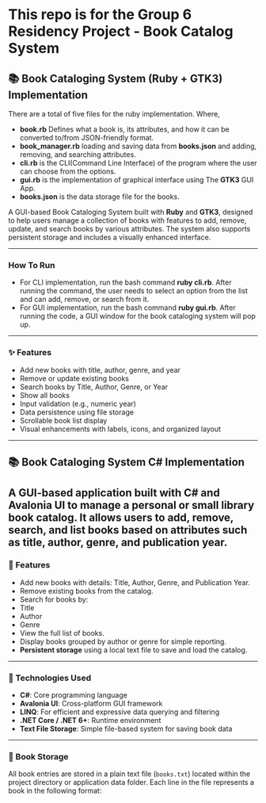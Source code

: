 # This repo is for the Group 6 Residency Project - Book Catalog System
## 📚 Book Cataloging System (Ruby + GTK3) Implementation

There are a total of five files for the ruby implementation. Where,
- **book.rb** Defines what a book is, its attributes, and how it can be converted to/from JSON-friendly format.
- **book_manager.rb** loading and saving data from **books.json** and adding, removing, and searching attributes.
- **cli.rb** is the CLI(Command Line Interface) of the program where the user can choose from the options.
- **gui.rb** is the implementation of graphical interface using The **GTK3** GUI App.
- **books.json** is the data storage file for the books.

A GUI-based Book Cataloging System built with **Ruby** and **GTK3**, designed to help users manage a collection of books with features to add, remove, update, and search books by various attributes. The system also supports persistent storage and includes a visually enhanced interface.

---
### How To Run
- For CLI implementation, run the bash command **ruby cli.rb**. After running the command, the user needs to select an option from the list and can add, remove, or search from it. 
- For GUI implementation, run the bash command **ruby gui.rb**. After running the code, a GUI window for the book cataloging system will pop up.
---

### ✨ Features

- Add new books with title, author, genre, and year
- Remove or update existing books
- Search books by Title, Author, Genre, or Year
- Show all books
- Input validation (e.g., numeric year)
- Data persistence using file storage
- Scrollable book list display
- Visual enhancements with labels, icons, and organized layout

---

  

## 📚 Book Cataloging System C# Implementation
A GUI-based application built with **C# and Avalonia UI** to manage a personal or small library book catalog. It allows users to **add**, **remove**, **search**, and **list** books based on attributes such as **title**, **author**, **genre**, and **publication year**.
---
### 🚀 Features
- Add new books with details: Title, Author, Genre, and Publication Year.
- Remove existing books from the catalog.
- Search for books by:
 - Title
 - Author
 - Genre
- View the full list of books.
- Display books grouped by author or genre for simple reporting.
- **Persistent storage** using a local text file to save and load the catalog.
---
### 🧠 Technologies Used
- **C#**: Core programming language
- **Avalonia UI**: Cross-platform GUI framework
- **LINQ**: For efficient and expressive data querying and filtering
- **.NET Core / .NET 6+**: Runtime environment
- **Text File Storage**: Simple file-based system for saving book data
---
### 💾 Book Storage
All book entries are stored in a plain text file (`books.txt`) located within the project directory or application data folder. Each line in the file represents a book in the following format:

